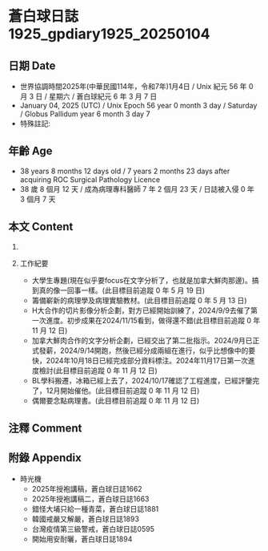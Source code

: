 [_metadata_:encoding]: - "utf-8"
[_metadata_:language]: - "zh-Hant-TW"
[_metadata_:fileformat]: - "markdown"
[_metadata_:MIME_type]: - "text/plain"
[_metadata_:markdown_version]: - "commonmark version 0.30"
[_metadata_:markdown_spec]: - "https://spec.commonmark.org/0.30/"

# 蒼白球日誌1925_gpdiary1925_20250104 #

## 日期 Date ##

* 世界協調時間2025年(中華民國114年，令和7年)1月4日 / Unix 紀元 56 年 0 月 3 日 / 星期六 / 蒼白球紀元 6 年 3 月 7 日
* January 04, 2025 (UTC) / Unix Epoch 56 year 0 month 3 day / Saturday / Globus Pallidum year 6 month 3 day 7
* 特殊註記:

## 年齡 Age ##

* 38 years 8 months 12 days old / 7 years 2 months 23 days after acquiring ROC Surgical Pathology Licence
* 38 歲 8 個月 12 天 / 成為病理專科醫師 7 年 2 個月 23 天 / 日誌被入侵 0 年 3 個月 7 天

## 本文 Content ##

1. 

2. 工作紀要

    - 大學生專題(現在似乎要focus在文字分析了，也就是加拿大鮮肉那邊)。搞到真的像一回事一樣。(此目標目前追蹤 0 年 5 月 19 日)
    - 籌備嶄新的病理學及病理實驗教材。(此目標目前追蹤 0 年 5 月 13 日)
    - H大合作的切片影像分析企劃，對方已經開始訓練了，2024/9/9去催了第一次進度。初步成果在2024/11/15看到，做得還不錯(此目標目前追蹤 0 年 11 月 12 日)
    - 加拿大鮮肉合作的文字分析企劃，已經交出了第二批指示。2024/9月已正式發薪，2024/9/14開跑，然後已經分成兩組在進行，似乎比想像中的要快，2024年10月18日已經完成部分資料標注。2024年11月17日第一次進度檢討(此目標目前追蹤 0 年 11 月 12 日)
    - BL學科搬遷，冰箱已經上去了，2024/10/17確認了工程進度，已經評鑒完了，12月開始催他。(此目標目前追蹤 0 年 11 月 12 日)
    - 偶爾要念點病理書。(此目標目前追蹤 0 年 11 月 12 日)

## 注釋 Comment ##


## 附錄 Appendix ##

* 時光機
    - 2025年授袍講稿，蒼白球日誌1662
    - 2025年授袍講稿二，蒼白球日誌1663
    - 錯怪大埔只給一種青菜，蒼白球日誌1881
    - 韓國戒嚴又解嚴，蒼白球日誌1893
    - 台灣疫情第三級警戒，蒼白球日誌0595
    - 開始用安耐曬，蒼白球日誌1894
